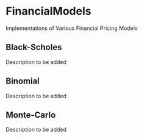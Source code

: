 # FinancialModels
Implementations of Various Financial Pricing Models

## Black-Scholes
Description to be added

## Binomial
Description to be added

## Monte-Carlo
Description to be added
